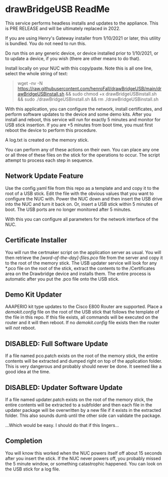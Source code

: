 # drawBridgeUSB ReadMe
This service performs headless installs and updates to the appliance. This is PRE RELEASE and will be ultimately replaced in 2022. 

If you are using Henry's Gateway installer from 1/10/2021 or later, this utility is bundled. You do not need to run this. 

Do run this on any generic device, or device installed prior to 1/10/2021, or to update a device, if you wish (there are other means to do that).

Install locally on your NUC with this copy/paste. 
Note this is all one line, select the whole string of text:

> wget -nv -N https://raw.githubusercontent.com/henroFall/drawBridgeUSB/main/drawBridgeUSBinstall.sh && sudo chmod +x drawBridgeUSBinstall.sh && sudo ./drawBridgeUSBinstall.sh && rm ./drawBridgeUSBinstall.sh

With this application, you can configure the network, install certificates, and perform software updates to the device and some demo kits. After you install and reboot, this service will run for exactly 5 minutes and monitor for USB stick insertion. If you are +5 minutes from boot time, you must first reboot the device to perform this procedure. 

A log.txt is created on the memory stick. 

You can perform any of these actions on their own. You can place any one or all three of these files on the stick for the operations to occur. The script attempt to process each step in sequence.

## Network Update Feature
Use the config.yaml file from this repo as a template and and copy it to the root of a USB stick. Edit the file with the obvious values that you want to configure the NUC with. Power the NUC down and then insert the USB drive into the NUC and turn it back on. Or, insert a USB stick within 5 minutes of boot. The USB ports are no longer monitored after 5 minutes.

With this you can configure all parameters for the network interface of the NUC.

## Certificate Installer
You will run the certmaker script on the application server as usual. You will then retrieve the _[word-of-the-day]-files.pco_ file from the server and copy it to the root of the memory stick.
The USB updater service will look for any *.pco file on the root of the stick, extract the contents to the /Certificates area on the Drawbridge device and installs them. The entire process is automatic after you put the .pco file onto the USB stick.


## Demo Kit Updater
AAAPERIO kit type updates to the Cisco E800 Router are supported. Place a _demokit.config_ file on the root of the USB stick that follows the template of the file in this repo. If this file exists, all commands will be executed on the router and it will then reboot. If no _demokit.config_ file exists then the router will *not* reboot.

## DISABLED: Full Software Update
If a file named pco.patch exists on the root of the memory stick, the entire contents will be extracted and dumped right on top of the application folder. This is very dangerous and probably should never be done. It seemed like a good idea at the time.
 
## DISABLED: Updater Software Update
If a file named updater.patch exists on the root of the memory stick, the entire contents will be extracted to a subfolder and then each file in the updater package will be overwritten by a new file if it exists in the extracted folder. This also sounds dumb until the other side can validate the package.

...Which would be easy. I should do that if this lingers...

## Completion
You will know this worked when the NUC powers itself off about 15 seconds after you insert the stick. If the NUC never powers off, you probably missed the 5 minute window, or something catastrophic happened. You can look on the USB stick for a log file.
